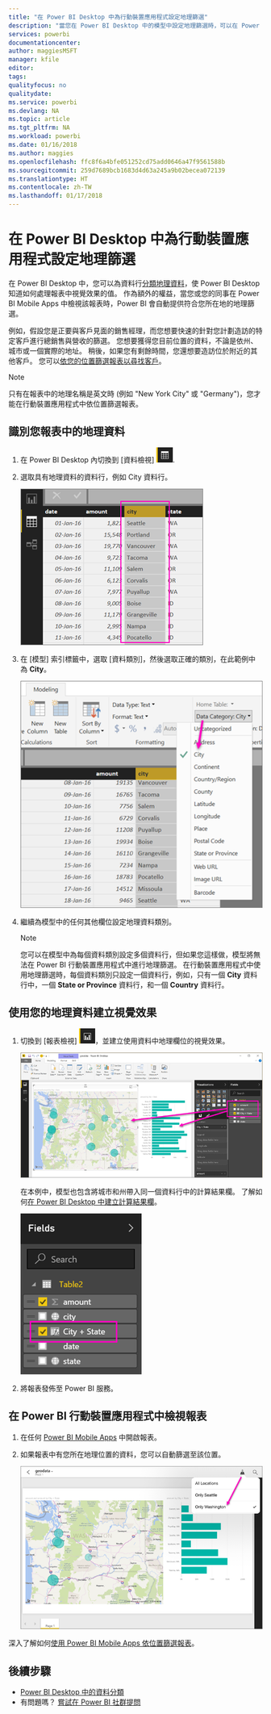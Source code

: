 ```yaml
---
title: "在 Power BI Desktop 中為行動裝置應用程式設定地理篩選"
description: "當您在 Power BI Desktop 中的模型中設定地理篩選時，可以在 Power BI Mobile Apps 中為您的位置自動篩選資料。"
services: powerbi
documentationcenter: 
author: maggiesMSFT
manager: kfile
editor: 
tags: 
qualityfocus: no
qualitydate: 
ms.service: powerbi
ms.devlang: NA
ms.topic: article
ms.tgt_pltfrm: NA
ms.workload: powerbi
ms.date: 01/16/2018
ms.author: maggies
ms.openlocfilehash: ffc8f6a4bfe051252cd75add0646a47f9561588b
ms.sourcegitcommit: 259d7689bcb1683d4d63a245a9b02becea072139
ms.translationtype: HT
ms.contentlocale: zh-TW
ms.lasthandoff: 01/17/2018
---
```

# <a name="set-geographic-filters-in-power-bi-desktop-for-the-mobile-apps"></a>在 Power BI Desktop 中為行動裝置應用程式設定地理篩選
在 Power BI Desktop 中，您可以為資料行[分類地理資料](desktop-data-categorization.md)，使 Power BI Desktop 知道如何處理報表中視覺效果的值。 作為額外的權益，當您或您的同事在 Power BI Mobile Apps 中檢視該報表時，Power BI 會自動提供符合您所在地的地理篩選。 

例如，假設您是正要與客戶見面的銷售經理，而您想要快速的針對您計劃造訪的特定客戶進行總銷售與營收的篩選。 您想要獲得您目前位置的資料，不論是依州、城市或一個實際的地址。 稍後，如果您有剩餘時間，您還想要造訪位於附近的其他客戶。 您可以[依您的位置篩選報表以尋找客戶](mobile-apps-geographic-filtering.md)。

> [!NOTE]
> 只有在報表中的地理名稱是英文時 (例如 "New York City" 或 "Germany")，您才能在行動裝置應用程式中依位置篩選報表。
> 
> 

## <a name="identify-geographic-data-in-your-report"></a>識別您報表中的地理資料
1. 在 Power BI Desktop 內切換到 [資料檢視] ![資料檢視圖示](media/desktop-mobile-geofiltering/pbi_desktop_data_icon.png).
2. 選取具有地理資料的資料行，例如 City 資料行。
   
    ![City 資料行](media/desktop-mobile-geofiltering/power-bi-desktop-geo-column.png)
3. 在 [模型] 索引標籤中，選取 [資料類別]，然後選取正確的類別，在此範例中為 **City**。
   
    ![資料類別方塊](media/desktop-mobile-geofiltering/power-bi-desktop-geo-category.png)
4. 繼續為模型中的任何其他欄位設定地理資料類別。 
   
   > [!NOTE]
   > 您可以在模型中為每個資料類別設定多個資料行，但如果您這樣做，模型將無法在 Power BI 行動裝置應用程式中進行地理篩選。 在行動裝置應用程式中使用地理篩選時，每個資料類別只設定一個資料行，例如，只有一個 **City** 資料行中，一個 **State or Province** 資料行，和一個 **Country** 資料行。 
   > 
   > 

## <a name="create-visuals-with-your-geographic-data"></a>使用您的地理資料建立視覺效果
1. 切換到 [報表檢視] ![報表檢視圖示](media/desktop-mobile-geofiltering/power-bi-desktop-report-icon.png)，並建立使用資料中地理欄位的視覺效果。 
   
    ![包含地圖的報表](media/desktop-mobile-geofiltering/power-bi-desktop-geo-report.png)
   
    在本例中，模型也包含將城市和州帶入同一個資料行中的計算結果欄。 了解如何[在 Power BI Desktop 中建立計算結果欄](desktop-calculated-columns.md)。
   
    ![City + State 欄位](media/desktop-mobile-geofiltering/power-bi-desktop-city-state-column.png)
2. 將報表發佈至 Power BI 服務。

## <a name="view-the-report-in-power-bi-mobile-app"></a>在 Power BI 行動裝置應用程式中檢視報表
1. 在任何 [Power BI Mobile Apps](mobile-apps-for-mobile-devices.md) 中開啟報表。
2. 如果報表中有您所在地理位置的資料，您可以自動篩選至該位置。
   
    ![行動裝置應用程式中的地區篩選](media/desktop-mobile-geofiltering/power-bi-mobile-geo-map-set-filter.png)

深入了解如何[使用 Power BI Mobile Apps 依位置篩選報表](mobile-apps-geographic-filtering.md)。

## <a name="next-steps"></a>後續步驟
* [Power BI Desktop 中的資料分類](desktop-data-categorization.md)  
* 有問題嗎？ [嘗試在 Power BI 社群提問](http://community.powerbi.com/)

